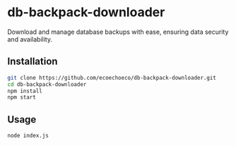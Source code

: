 # db-backpack-downloader

Download and manage database backups with ease, ensuring data security and availability.

## Installation

```bash
git clone https://github.com/ecoechoeco/db-backpack-downloader.git
cd db-backpack-downloader
npm install
npm start
```

## Usage
```bash
node index.js
```
